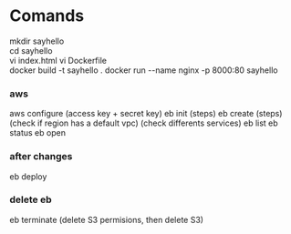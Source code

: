 # Comands

mkdir sayhello  
cd sayhello  
vi index.html
vi Dockerfile  
docker build -t sayhello .
docker run --name nginx -p 8000:80 sayhello

### aws

aws configure (access key + secret key)
eb init (steps)
eb create (steps) (check if region has a default vpc) (check differents services)
eb list
eb status
eb open

### after changes

eb deploy

### delete eb

eb terminate (delete S3 permisions, then delete S3)

